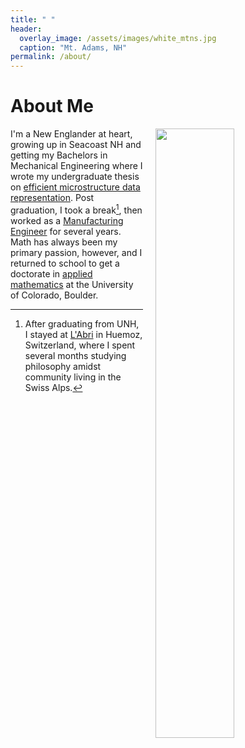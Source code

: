 ```yaml
---
title: " "
header:
  overlay_image: /assets/images/white_mtns.jpg
  caption: "Mt. Adams, NH"
permalink: /about/
---
```


# About Me

<img src="{{ site.url }}/assets/images/hike_pic.jpg" width="50%" hspace="20" align="right">


I'm a New Englander at heart, growing up in Seacoast NH and getting my
Bachelors in Mechanical Engineering where I wrote my undergraduate thesis on
[efficient microstructure data representation][1].
Post graduation, I took a break[^fnote1], then worked as a
[Manufacturing Engineer][3] for several years. Math has always been my primary
passion, however, and I returned to school to get a doctorate in
[applied mathematics][4] at the University of Colorado, Boulder.

[^fnote1]: After graduating from UNH, I stayed at [L'Abri][2] in Huemoz, Switzerland, where I spent several months studying philosophy amidst community living in the Swiss Alps.

[1]: /assets/docs/senior_final_report.pdf

[2]: http://labri.org/

[3]: http://www.turbocam.com/

[4]: https://www.colorado.edu/amath/
